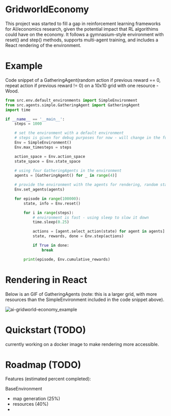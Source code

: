 # GridworldEconomy

This project was started to fill a gap in reinforcement learning frameworks for AI/economics research, given the potential impact that RL algorithims could have on the economy. It follows a gymnasium-style environment with reset() and step() methods, supports multi-agent training, and includes a React rendering of the environment.


# Example

Code snippet of a GatheringAgent(random action if previous reward == 0, repeat action if previous reward != 0) on a 10x10 grid with one resource - Wood. 

```Python
from src.env.default_environments import SimpleEnvironment
from src.agents.simple.GatheringAgent import GatheringAgent
import time

if __name__ == '__main__':
    steps = 1000

    # set the environment with a default environment
    # steps is given for debug purposes for now - will change in the future
    Env = SimpleEnvironment()
    Env.max_timesteps = steps

    action_space = Env.action_space
    state_space = Env.state_space
    
    # using four GatheringAgents in the environment
    agents = [GatheringAgent() for _ in range(4)]

    # provide the environment with the agents for rendering, random starting states, trading, etc
    Env.set_agents(agents)

    for episode in range(100000):
        state, info = Env.reset()

        for i in range(steps):
            # environment is fast - using sleep to slow it down
            time.sleep(0.25)

            actions = [agent.select_action(state) for agent in agents]
            state, rewards, done = Env.step(actions)

            if True in done:
                break

        print(episode, Env.cumulative_rewards)
```

# Rendering in React

Below is an GIF of GatheringAgents (note: this is a larger grid, with more resources than the SimpleEnvironment included in the code snippet above).

![ai-gridworld-economy_example](https://user-images.githubusercontent.com/35645363/230498856-0a683546-f11e-4412-997f-1eb73682c35d.gif)


# Quickstart (TODO)

currently working on a docker image to make rendering more accessible.



# Roadmap (TODO)
Features (estimated percent completed):

BaseEnvironment
 - map generation (25%)
 - resources (40%)
 - 
